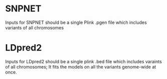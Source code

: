 
# SNPNET
Inputs for SNPNET should be a single Plink .pgen file which includes variants of all chromosomes

# LDpred2
Inputs for LDpred2 should be a single plink .bed file which includes varaints of all chromosomes;
It fits the models on all the variants genome-wide at once.
